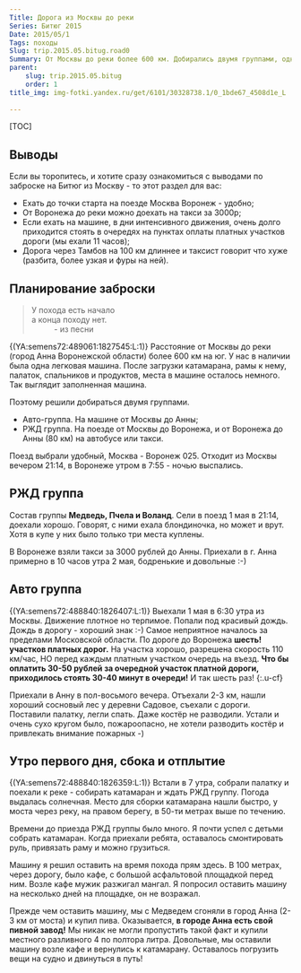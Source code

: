```yaml
---
Title: Дорога из Москвы до реки
Series: Битюг 2015
Date: 2015/05/1
Tags: походы
Slug: trip.2015.05.bitug.road0
Summary: От Москвы до реки более 600 км. Добирались двумя группами, одна по железной дороге, вторая на машине. На мой взгляд - на поезде удобнее, спишь и едешь. Если бы не громоздкое снаряжение (катамаран), ехал бы без машины. <br> Зато, авто-группа на трассе ДОН попала в замечательный дождь, помыла машину и сделала эту фотографию :-) В любом случае, оба варианта рабочие - подробности обоих маршрутов заброски далее...
parent:
	slug: trip.2015.05.bitug
	order: 1
title_img: img-fotki.yandex.ru/get/6101/30328738.1/0_1bde67_4508d1e_L
	
---
```


[TOC]


## Выводы

Если вы торопитесь, и хотите сразу ознакомиться с выводами по заброске на Битюг из Москву - то этот раздел для вас:

+ Ехать до точки старта на поезде Москва Воронеж - удобно;
+ От Воронежа до реки можно доехать на такси за 3000р;
+ Если ехать на машине, в дни интенсивного движения, очень долго приходится стоять в очередях на пунктах оплаты платных участков дороги (мы ехали 11 часов);
+ Дорога через Тамбов на 100 км длиннее и таксист говорит что хуже (разбита, более узкая и фуры на ней).


## Планирование заброски


<blockquote>
	<dt>
		У похода есть начало<br/>
		а конца походу нет.
	</dt>
	<dd>
	-  из песни
	</dd>
</blockquote>

{(YA:semens72:489061:1827545:L:1)}
Расстояние от Москвы до реки (город Анна Воронежской области) более 600 км на юг. У нас в наличии была одна легковая машина. После загрузки катамарана, рамы к нему, палаток, спальников и продуктов, места в машине осталось немного. Так выглядит заполненная машина.


Поэтому решили добираться двумя группами. 

+ Авто-группа. На машине от Москвы до Анны;
+ РЖД группа. На поезде от Москвы до Воронежа, и от Воронежа до Анны (80 км) на автобусе или такси.

Поезд выбрали удобный, Москва - Воронеж 025. Отходит из Москвы вечером 21:14, в Воронеже утром в 7:55 - ночью выспались.

## РЖД группа


Состав группы **Медведь, Пчела и Воланд**. Сели в поезд 1 мая в 21:14, доехали хорошо. Говорят, с ними ехала блондиночка, но может и врут. Хотя в купе у них было только три места куплены.

В Воронеже взяли такси за 3000 рублей до Анны. Приехали в г. Анна примерно в 10 часов утра 2 мая, бодренькие и довольные :-)

## Авто группа


{(YA:semens72:488840:1826407:L:1)}
Выехали 1 мая в 6:30 утра из Москвы. Движение плотное но терпимое. Попали под красивый дождь. Дождь в дорогу - хороший знак :-) Самое неприятное началось за пределами Московской области. По дороге до Воронежа **шесть! участков платных дорог.** На участка хорошо, разрешена скорость 110 км/час, НО перед каждым платным участком очередь на въезд. **Что бы оплатить 30-50 рублей за очередной участок платной дороги, приходилось стоять 30-40 минут в очереди!** И так шесть раз!
{:.u-cf}


Приехали в Анну в пол-восьмого вечера. Отъехали 2-3 км, нашли хороший сосновый лес у деревни Садовое, съехали с дороги. Поставили палатку, легли спать. Даже костёр не разводили. Устали и очень сухо кругом было, пожароопасно, не хотели разводить костёр и привлекать внимание пожарных -)

## Утро первого дня, сбока и отплытие


{(YA:semens72:488840:1826359:L:1)}
Встали в 7 утра, собрали палатку и поехали к реке - собирать катамаран и ждать РЖД группу. Погода выдалась солнечная. Место для сборки катамарана нашли быстро, у моста через реку, на правом берегу, в 50-ти метрах выше по течению. 

Времени до приезда РЖД группы было много. Я почти успел с детьми собрать катамаран. Когда приехали ребята, оставалось смонтировать руль, привязать раму и можно грузиться.

Машину я решил оставить на время похода прям здесь. В 100 метрах, через дорогу, было кафе, с большой асфальтовой площадкой перед ним. Возле кафе мужик разжигал мангал. Я попросил оставить машину на несколько дней на площадке, он не возражал. 

Прежде чем оставить машину, мы с Медведем сгоняли в город Анна (2-3 км от моста) и купил пива. Оказывается, **в городе Анна есть свой пивной завод!** Мы никак не могли пропустить такой факт и купили местного разливного 4 по полтора литра. Довольные, мы оставили машину возле кафе и вернулись к катамарану. Оставалось погрузить вещи на судно и двинуться в путь!